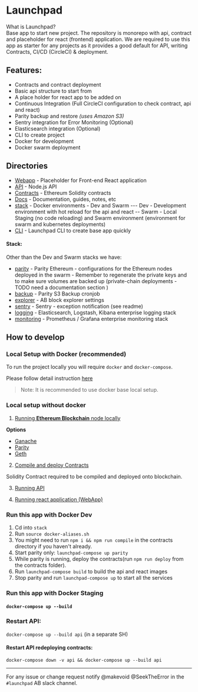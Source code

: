 # Launchpad

What is Launchpad?  
Base app to start new project. The repository is monorepo with api, contract and placeholder for react (frontend) application.
We are required to use this app as starter for any projects as it provides a good default for API, writing Contracts,
CI/CD (CircleCI) & deployment.

## Features:

- Contracts and contract deployment
- Basic api structure to start from
- A place holder for react app to be added on
- Continuous Integration (Full CircleCI configuration to check contract, api and react)
- Parity backup and restore *(uses Amazon S3)*
- Sentry integration for Error Monitoring (Optional)
- Elasticsearch integration (Optional)
- CLI to create project
- Docker for development
- Docker swarm deployment

## Directories

- [Webapp](./react) - Placeholder for Front-end React application
- [API](./api) - Node.js API
- [Contracts](./contracts) - Ethereum Solidity contracts
- [Docs](./docs) - Documentation, guides, notes, etc
- [stack](./stack) - Docker environments - Dev and Swarm --- Dev - Development environment with hot reload for the api and react -- Swarm - Local Staging (no code reloading) and Swarm environment (environment for swarm and kubernetes deployments)
- [CLI](./cli) - Launchpad CLI to create base app quickly

#### Stack:

Other than the Dev and Swarm stacks we have:

- [parity](./stack/parity) - Parity Ethereum - configurations for the Ethereum nodes deployed in the swarm - Remember to regenerate the private keys and to make sure volumes are backed up (private-chain deployments - TODO need a documentation section )
- [backup](./stack/backup) - Parity S3 Backup cronjob
- [explorer](./stack/explorer) - AB block explorer settings
- [sentry](./stack/sentry) - Sentry - exception notification (see readme)
- [logging](./stack/logging) - Elasticsearch, Logstash, Kibana enterprise logging stack
- [monitoring](./stack/monitoring) - Prometheus / Grafana enterprise monitoring stack



## How to develop

### Local Setup with Docker (recommended)
To run the project locally you will require `docker` and `docker-compose`.

Please follow detail instruction [here](https://github.com/appliedblockchain/launchpad/tree/master/docker-dev#how-to-use)

> Note: It is recommended to use docker base local setup.

### Local setup without docker

1. [Running **Ethereum Blockchain** node locally](https://github.com/appliedblockchain/launchpad/tree/master/api#run-blockchain-network-and-contract-deployment)

  **Options**  
  * [Ganache](https://truffleframework.com/ganache)
  * [Parity](https://wiki.parity.io/Setup)
  * [Geth](https://ethereum.gitbooks.io/frontier-guide/content/getting_a_client.html)


2. [Compile and deploy Contracts](https://github.com/appliedblockchain/launchpad/tree/master/api#run-blockchain-network-and-contract-deployment)

  Solidity Contract required to be compiled and deployed onto blockchain.

3. [Running API](https://github.com/appliedblockchain/launchpad/tree/master/api#run-blockchain-network-and-contract-deployment)

4. [Running react application (WebApp)](https://github.com/appliedblockchain/launchpad/tree/master/react#getting-started)


### Run this app with Docker Dev

1. Cd into `stack`
2. Run `source docker-aliases.sh`
3. You might need to run `npm i && npm run compile` in the contracts directory if you haven't already.
4. Start parity only: `launchpad-compose up parity`
5. While parity is running, deploy the contracts(run `npm run deploy` from the contracts folder).
6. Run `launchpad-compose build` to build the api and react images
7. Stop parity and run `launchpad-compose up` to start all the services


### Run this app with Docker Staging

####  `docker-compose up --build`

### Restart API:

`docker-compose up --build api` (in a separate SH)


#### Restart API redeploying contracts:

    docker-compose down -v api && docker-compose up --build api


---

For any issue or change request notify @makevoid @SeekTheError in the `#launchpad` AB slack channel.
